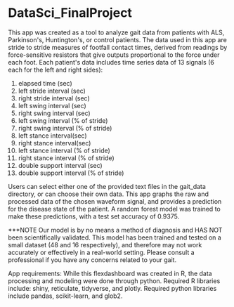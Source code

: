 # DataSci_FinalProject

This app was created as a tool to analyze gait data from patients with ALS, Parkinson's, Huntington's, or control patients. The data used in this app are stride to stride measures of footfall contact times, derived from readings by force-sensitive resistors that give outputs proportional to the force under each foot. Each patient's data includes time series data of 13 signals (6 each for  the left and right sides): 
1. elapsed time (sec)
2. left stride interval (sec)
3. right stride interval (sec)
4. left swing interval (sec)
5. right swing interval (sec)
6. left swing interval (% of stride)
7. right swing interval (% of stride)
8. left stance interval(sec)
9. right stance interval(sec)
10. left stance interval (% of stride)
11. right stance interval (% of stride)
12. double support interval (sec)
13. double support interval (% of stride)

Users can select either one of the provided text files in the gait_data directory, or can choose their own data. This app graphs the raw and processed data of the chosen waveform signal, and provides a prediction for the disease state of the patient. A random forest model was trained to make these predictions, with a test set accuracy of 0.9375. 

***NOTE
Our model is by no means a method of diagnosis and HAS NOT been scientifically validated. This model has been trained and tested on a small dataset (48 and 16 respectively), and therefore may not work accurately or effectively in a real-world setting. Please consult a professional if you have any concerns related to your gait.


App requirements:
While this flexdashboard was created in R, the data processing and modeling were done through python. Required R libraries include: shiny, reticulate, tidyverse, and plotly. Required python libraries include pandas, scikit-learn, and glob2.


